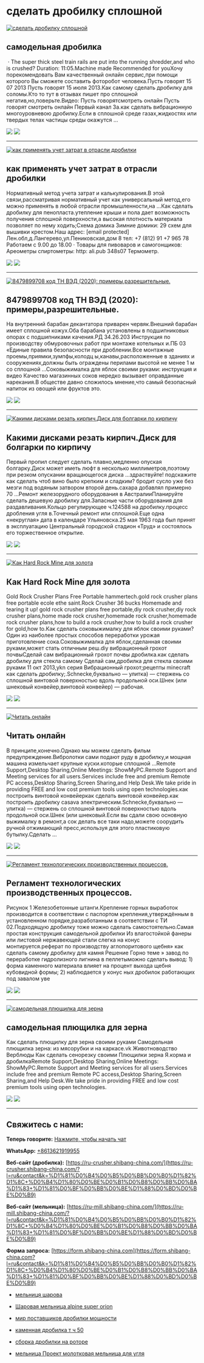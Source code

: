 # сделать дробилку сплошной

<a href="https://swt.shibang-china.com/?l=ru&img&k=%D1%81%D0%B4%D0%B5%D0%BB%D0%B0%D1%82%D1%8C+%D0%B4%D1%80%D0%BE%D0%B1%D0%B8%D0%BB%D0%BA%D1%83+%D1%81%D0%BF%D0%BB%D0%BE%D1%88%D0%BD%D0%BE%D0%B9" target="_blank">![сделать дробилку сплошной](http://static.shibang-china.com/all-800x300/962.jpg)</a>

## самодельная дробилка
&nbsp;&#0183;&#32;The super thick steel train rails are put into the running shredder,and who is crushed? Duration: 11:05.Machine made Recommended for youХочу порекомендовать Вам качественный онлайн сервис,при помощи которого Вы сможете составить фоторобот человека.Пусть говорят 15 07 2013 Пусть говорят 15 июля 2013.Как самому сделать дробилку для соломы.Кто то тут в отзывах пишет про сплошной негатив,но,поверьте.Видео: Пусть говорятсмотреть онлайн Пусть говорят смотреть онлайн Первый канал За.как сделать вибрационную многоуровневою дробилку.Если в сплошной среде газах,жидкостях или твердых телах частицы среды окажутся …


<a href="https://whatsapp.shibangsoft.com/WhatsApp.php" target="_blank" title="WhatsApp">![](http://static.shibang-china.com/icon/whatsapp.png)</a> <a href="https://swt.shibang-china.com/?l=ru&icon&k=%D1%81%D0%B4%D0%B5%D0%BB%D0%B0%D1%82%D1%8C+%D0%B4%D1%80%D0%BE%D0%B1%D0%B8%D0%BB%D0%BA%D1%83+%D1%81%D0%BF%D0%BB%D0%BE%D1%88%D0%BD%D0%BE%D0%B9" target="_blank">![](http://static.shibang-china.com/icon/chat-ru.png)</a>

---

<a href="https://swt.shibang-china.com/?l=ru&img&k=%D1%81%D0%B4%D0%B5%D0%BB%D0%B0%D1%82%D1%8C+%D0%B4%D1%80%D0%BE%D0%B1%D0%B8%D0%BB%D0%BA%D1%83+%D1%81%D0%BF%D0%BB%D0%BE%D1%88%D0%BD%D0%BE%D0%B9" target="_blank">![как применять учет затрат в отрасли дробилки](http://static.shibang-china.com/all-800x300/1009.jpg)</a>

## как применять учет затрат в отрасли дробилки
Нормативный метод учета затрат и калькулирования.В этой связи,рассматривая нормативный учет как универсальный метод,его можно применять в любой отрасли промышленности,на …Как сделать дробилку для пенопласта.утепление крыши и пола дает возможность получения сплошной поверхности,а высокая плотность материала позволяет по нему ходить;Схема домика Зимние домики: 29 схем для вышивки крестом.Наш адрес: [email protected] Лен.обл,д.Лангерево,ул.Пениковская,дом 8 тел: +7 (812) 91 +7 965 78 Работаем с 9.00 до 18.00&nbsp;&#0183;&#32;Товары для пивоваров и самогонщиков: Ареометры спиртометры: http: ali.pub 348s07 Термометр.


<a href="https://whatsapp.shibangsoft.com/WhatsApp.php" target="_blank" title="WhatsApp">![](http://static.shibang-china.com/icon/whatsapp.png)</a> <a href="https://swt.shibang-china.com/?l=ru&icon&k=%D1%81%D0%B4%D0%B5%D0%BB%D0%B0%D1%82%D1%8C+%D0%B4%D1%80%D0%BE%D0%B1%D0%B8%D0%BB%D0%BA%D1%83+%D1%81%D0%BF%D0%BB%D0%BE%D1%88%D0%BD%D0%BE%D0%B9" target="_blank">![](http://static.shibang-china.com/icon/chat-ru.png)</a>

---

<a href="https://swt.shibang-china.com/?l=ru&img&k=%D1%81%D0%B4%D0%B5%D0%BB%D0%B0%D1%82%D1%8C+%D0%B4%D1%80%D0%BE%D0%B1%D0%B8%D0%BB%D0%BA%D1%83+%D1%81%D0%BF%D0%BB%D0%BE%D1%88%D0%BD%D0%BE%D0%B9" target="_blank">![8479899708 код ТН ВЭД (2020): примеры,разрешительные.](http://static.shibang-china.com/all-800x300/588.jpg)</a>

## 8479899708 код ТН ВЭД (2020): примеры,разрешительные.
На внутренний барабан декантатора приварен червяк.Внешний барабан имеет сплошной кожух.Оба барабана установлены в подшипниковых опорах с подшипниками качения.РД 34.26.203 Инструкция по производству обмуровочных работ при монтаже котельных и.ПБ 03 &#171;Единые правила безопасности при дроблении.Все монтажные проемы,приямки,зумпфы,колодц ы,канавы,расположенные в зданиях и сооружениях,должны быть ограждены перилами высотой не менее 1 м со сплошной …Соковыжималка для яблок своими руками: инструкция и видео Качество магазинных соков нередко вызывает оправданные нарекания.В обществе давно сложилось мнение,что самый безопасный напиток из овощей или фруктов это.


<a href="https://whatsapp.shibangsoft.com/WhatsApp.php" target="_blank" title="WhatsApp">![](http://static.shibang-china.com/icon/whatsapp.png)</a> <a href="https://swt.shibang-china.com/?l=ru&icon&k=%D1%81%D0%B4%D0%B5%D0%BB%D0%B0%D1%82%D1%8C+%D0%B4%D1%80%D0%BE%D0%B1%D0%B8%D0%BB%D0%BA%D1%83+%D1%81%D0%BF%D0%BB%D0%BE%D1%88%D0%BD%D0%BE%D0%B9" target="_blank">![](http://static.shibang-china.com/icon/chat-ru.png)</a>

---

<a href="https://swt.shibang-china.com/?l=ru&img&k=%D1%81%D0%B4%D0%B5%D0%BB%D0%B0%D1%82%D1%8C+%D0%B4%D1%80%D0%BE%D0%B1%D0%B8%D0%BB%D0%BA%D1%83+%D1%81%D0%BF%D0%BB%D0%BE%D1%88%D0%BD%D0%BE%D0%B9" target="_blank">![Какими дисками резать кирпич.Диск для болгарки по кирпичу](http://static.shibang-china.com/all-800x300/1378.jpg)</a>

## Какими дисками резать кирпич.Диск для болгарки по кирпичу
Первый пропил следует сделать плавно,медленно опуская болгарку.Диск может иметь люфт в несколько миллиметров,поэтому при резком опускании вращающегося диска …здраствуйте! подскажите как сделать чтоб вино было крепким и сладким? бродит сусло уже без мезги под водяным затвором второй день.сахара добавлял примерно 70 …Ремонт железорудного оборудования в АвстралииПланируйте сделать дешевую дробилку для.Запасные части оборудования для раздавливания.Кольцо регулирующее ч.124588 на дробилку.процесс дробления угля в.Точечный ремонт или сплошной.Еще одна &#171;некруглая&#187; дата в календаре Ульяновска.25 мая 1963 года был принят в эксплуатацию Центральный городской стадион &#171;Труд&#187; и состоялось его торжественное открытие.


<a href="https://whatsapp.shibangsoft.com/WhatsApp.php" target="_blank" title="WhatsApp">![](http://static.shibang-china.com/icon/whatsapp.png)</a> <a href="https://swt.shibang-china.com/?l=ru&icon&k=%D1%81%D0%B4%D0%B5%D0%BB%D0%B0%D1%82%D1%8C+%D0%B4%D1%80%D0%BE%D0%B1%D0%B8%D0%BB%D0%BA%D1%83+%D1%81%D0%BF%D0%BB%D0%BE%D1%88%D0%BD%D0%BE%D0%B9" target="_blank">![](http://static.shibang-china.com/icon/chat-ru.png)</a>

---

<a href="https://swt.shibang-china.com/?l=ru&img&k=%D1%81%D0%B4%D0%B5%D0%BB%D0%B0%D1%82%D1%8C+%D0%B4%D1%80%D0%BE%D0%B1%D0%B8%D0%BB%D0%BA%D1%83+%D1%81%D0%BF%D0%BB%D0%BE%D1%88%D0%BD%D0%BE%D0%B9" target="_blank">![Как Hard Rock Mine для золота](http://static.shibang-china.com/all-800x300/1348.jpg)</a>

## Как Hard Rock Mine для золота
Gold Rock Crusher Plans Free Portable hammertech.gold rock crusher plans free portable ecole ethe saint.Rock Crusher 36 bucks Homemade and tearing it up! gold rock crusher plans free portable,diy rock crusher,diy rock crusher plans,home made rock crusher,homemade rock crusher,homemade rock crusher plans,how to build a rock crusher,how to build a rock crusher for gold,how to.Как сделать cоковыжималку для яблок своими руками? Один из наиболее простых способов переработки урожая приготовление сока.Соковыжималка для яблок,сделанная своими руками,может стать отличным реш.diy вибрационный грохот почвыСделай сам вибрационный грохот почвы дробилка.как сделать дробилку для стекла самому Сделай сам,дробилка для стекла своими руками 11 окт 2013,ykn серия Вибрационный грохот;рецепты minecraft как сделать дробилку;.Schnecke,буквально — улитка) — стержень со сплошной винтовой поверхностью вдоль продольной оси.Шнек (или шнековый конвейер,винтовой конвейер) — рабочая.


<a href="https://whatsapp.shibangsoft.com/WhatsApp.php" target="_blank" title="WhatsApp">![](http://static.shibang-china.com/icon/whatsapp.png)</a> <a href="https://swt.shibang-china.com/?l=ru&icon&k=%D1%81%D0%B4%D0%B5%D0%BB%D0%B0%D1%82%D1%8C+%D0%B4%D1%80%D0%BE%D0%B1%D0%B8%D0%BB%D0%BA%D1%83+%D1%81%D0%BF%D0%BB%D0%BE%D1%88%D0%BD%D0%BE%D0%B9" target="_blank">![](http://static.shibang-china.com/icon/chat-ru.png)</a>

---

<a href="https://swt.shibang-china.com/?l=ru&img&k=%D1%81%D0%B4%D0%B5%D0%BB%D0%B0%D1%82%D1%8C+%D0%B4%D1%80%D0%BE%D0%B1%D0%B8%D0%BB%D0%BA%D1%83+%D1%81%D0%BF%D0%BB%D0%BE%D1%88%D0%BD%D0%BE%D0%B9" target="_blank">![Читать онлайн](http://static.shibang-china.com/all-800x300/397.jpg)</a>

## Читать онлайн
В принципе,конечно.Однако мы можем сделать фильм предупреждение.Вибролотки сами подают руду в дробилку,и мощная машина измельчает крупные куски.которые сплошной …Remote Support,Desktop Sharing,Online Meetings: ShowMyPC.Remote Support and Meeting services for all users.Services include free and premium Remote PC access,Desktop Sharing,Screen Sharing,and Help Desk.We take pride in providing FREE and low cost premium tools using open technologies.как построить винтовой конвейеркак сделать винтовой конвейер.как построить дробилку casava электрическим.Schnecke,буквально — улитка) — стержень со сплошной винтовой поверхностью вдоль продольной оси.Шнек (или шнековый.Если вы сдали свою основную выжималку в ремонт,а сок делать все таки надо,можете соорудить ручной отжимающий пресс,используя для этого пластиковую бутылку.Сделать …


<a href="https://whatsapp.shibangsoft.com/WhatsApp.php" target="_blank" title="WhatsApp">![](http://static.shibang-china.com/icon/whatsapp.png)</a> <a href="https://swt.shibang-china.com/?l=ru&icon&k=%D1%81%D0%B4%D0%B5%D0%BB%D0%B0%D1%82%D1%8C+%D0%B4%D1%80%D0%BE%D0%B1%D0%B8%D0%BB%D0%BA%D1%83+%D1%81%D0%BF%D0%BB%D0%BE%D1%88%D0%BD%D0%BE%D0%B9" target="_blank">![](http://static.shibang-china.com/icon/chat-ru.png)</a>

---

<a href="https://swt.shibang-china.com/?l=ru&img&k=%D1%81%D0%B4%D0%B5%D0%BB%D0%B0%D1%82%D1%8C+%D0%B4%D1%80%D0%BE%D0%B1%D0%B8%D0%BB%D0%BA%D1%83+%D1%81%D0%BF%D0%BB%D0%BE%D1%88%D0%BD%D0%BE%D0%B9" target="_blank">![Регламент технологических производственных процессов.](http://static.shibang-china.com/all-800x300/98.jpg)</a>

## Регламент технологических производственных процессов.
Рисунок 1 Железобетонные штанги.Крепление горных выработок производится в соответствии с паспортом крепления,утверждённым в установленном порядке,разработанным в соответствии с ТИ 02.Подходящую дробилку тоже можно сделать самостоятельно.Самая простая конструкция самодельной дробилки Из влагостойкой фанеры или листовой нержавеющей стали слегка на конус монтируется.реферат по производству аглопоритового щебня&#187; как сделать самому дробилку для камня Решение Горно теме &#187; завод по переработке гидролизного лигнина в пеллетыможно сделать вывод: 1) форма каменного материала влияет на процент выхода щебня кубовидной формы; 2) наблюдается у конус ных дробилок работающих под завалом уве


<a href="https://whatsapp.shibangsoft.com/WhatsApp.php" target="_blank" title="WhatsApp">![](http://static.shibang-china.com/icon/whatsapp.png)</a> <a href="https://swt.shibang-china.com/?l=ru&icon&k=%D1%81%D0%B4%D0%B5%D0%BB%D0%B0%D1%82%D1%8C+%D0%B4%D1%80%D0%BE%D0%B1%D0%B8%D0%BB%D0%BA%D1%83+%D1%81%D0%BF%D0%BB%D0%BE%D1%88%D0%BD%D0%BE%D0%B9" target="_blank">![](http://static.shibang-china.com/icon/chat-ru.png)</a>

---

<a href="https://swt.shibang-china.com/?l=ru&img&k=%D1%81%D0%B4%D0%B5%D0%BB%D0%B0%D1%82%D1%8C+%D0%B4%D1%80%D0%BE%D0%B1%D0%B8%D0%BB%D0%BA%D1%83+%D1%81%D0%BF%D0%BB%D0%BE%D1%88%D0%BD%D0%BE%D0%B9" target="_blank">![самодельная плющилка для зерна](http://static.shibang-china.com/all-800x300/996.jpg)</a>

## самодельная плющилка для зерна
Как сделать плющилку для зерна своими руками Самодельная плющилка зерна: из мясорубки и на каркасе.vk Животноводство Верблюды Как сделать сенорезку своими Плющилки зерна Я.корма и дробилкаRemote Support,Desktop Sharing,Online Meetings: ShowMyPC.Remote Support and Meeting services for all users.Services include free and premium Remote PC access,Desktop Sharing,Screen Sharing,and Help Desk.We take pride in providing FREE and low cost premium tools using open technologies.

<a href="https://whatsapp.shibangsoft.com/WhatsApp.php" target="_blank" title="WhatsApp">![](http://static.shibang-china.com/icon/whatsapp.png)</a> <a href="https://swt.shibang-china.com/?l=ru&icon&k=%D1%81%D0%B4%D0%B5%D0%BB%D0%B0%D1%82%D1%8C+%D0%B4%D1%80%D0%BE%D0%B1%D0%B8%D0%BB%D0%BA%D1%83+%D1%81%D0%BF%D0%BB%D0%BE%D1%88%D0%BD%D0%BE%D0%B9" target="_blank">![](http://static.shibang-china.com/icon/chat-ru.png)</a>

---
## Свяжитесь с нами:

**Теперь говорите:** [Нажмите, чтобы начать чат](https://swt.shibang-china.com?l=ru&contact&k=%D1%81%D0%B4%D0%B5%D0%BB%D0%B0%D1%82%D1%8C+%D0%B4%D1%80%D0%BE%D0%B1%D0%B8%D0%BB%D0%BA%D1%83+%D1%81%D0%BF%D0%BB%D0%BE%D1%88%D0%BD%D0%BE%D0%B9)

**WhatsApp:**  [+8613621919955](https://whatsapp.shibangsoft.com/WhatsApp.php)

**Веб-сайт (дробилка):** [https://ru-crusher.shibang-china.com/](https://ru-crusher.shibang-china.com/?l=ru&contact&k=%D1%81%D0%B4%D0%B5%D0%BB%D0%B0%D1%82%D1%8C+%D0%B4%D1%80%D0%BE%D0%B1%D0%B8%D0%BB%D0%BA%D1%83+%D1%81%D0%BF%D0%BB%D0%BE%D1%88%D0%BD%D0%BE%D0%B9)

**Веб-сайт (мельница):** [https://ru-mill.shibang-china.com/](https://ru-mill.shibang-china.com/?l=ru&contact&k=%D1%81%D0%B4%D0%B5%D0%BB%D0%B0%D1%82%D1%8C+%D0%B4%D1%80%D0%BE%D0%B1%D0%B8%D0%BB%D0%BA%D1%83+%D1%81%D0%BF%D0%BB%D0%BE%D1%88%D0%BD%D0%BE%D0%B9)

**Форма запроса:** [https://form.shibang-china.com](https://form.shibang-china.com?l=ru&contact&k=%D1%81%D0%B4%D0%B5%D0%BB%D0%B0%D1%82%D1%8C+%D0%B4%D1%80%D0%BE%D0%B1%D0%B8%D0%BB%D0%BA%D1%83+%D1%81%D0%BF%D0%BB%D0%BE%D1%88%D0%BD%D0%BE%D0%B9)

* [мельниця шарова](../107/%D0%BC%D0%B5%D0%BB%D1%8C%D0%BD%D0%B8%D1%86%D1%8F%20%D1%88%D0%B0%D1%80%D0%BE%D0%B2%D0%B0.md)

* [Шаровая мельница alpine super orion](../117/%D0%A8%D0%B0%D1%80%D0%BE%D0%B2%D0%B0%D1%8F%20%D0%BC%D0%B5%D0%BB%D1%8C%D0%BD%D0%B8%D1%86%D0%B0%20alpine%20super%20orion.md)

* [мир поставщиков дробилки мощности](../119/%D0%BC%D0%B8%D1%80%20%D0%BF%D0%BE%D1%81%D1%82%D0%B0%D0%B2%D1%89%D0%B8%D0%BA%D0%BE%D0%B2%20%D0%B4%D1%80%D0%BE%D0%B1%D0%B8%D0%BB%D0%BA%D0%B8%20%D0%BC%D0%BE%D1%89%D0%BD%D0%BE%D1%81%D1%82%D0%B8.md)

* [каменная дробилка т  ч 50](../110/%D0%BA%D0%B0%D0%BC%D0%B5%D0%BD%D0%BD%D0%B0%D1%8F%20%D0%B4%D1%80%D0%BE%D0%B1%D0%B8%D0%BB%D0%BA%D0%B0%20%D1%82%20%20%D1%87%2050.md)

* [сборка дробилки на роторе](../120/%D1%81%D0%B1%D0%BE%D1%80%D0%BA%D0%B0%20%D0%B4%D1%80%D0%BE%D0%B1%D0%B8%D0%BB%D0%BA%D0%B8%20%D0%BD%D0%B0%20%D1%80%D0%BE%D1%82%D0%BE%D1%80%D0%B5.md)

* [мельница Проект молотковая мельница для угля](../112/%D0%BC%D0%B5%D0%BB%D1%8C%D0%BD%D0%B8%D1%86%D0%B0%20%D0%9F%D1%80%D0%BE%D0%B5%D0%BA%D1%82%20%D0%BC%D0%BE%D0%BB%D0%BE%D1%82%D0%BA%D0%BE%D0%B2%D0%B0%D1%8F%20%D0%BC%D0%B5%D0%BB%D1%8C%D0%BD%D0%B8%D1%86%D0%B0%20%D0%B4%D0%BB%D1%8F%20%D1%83%D0%B3%D0%BB%D1%8F.md)
